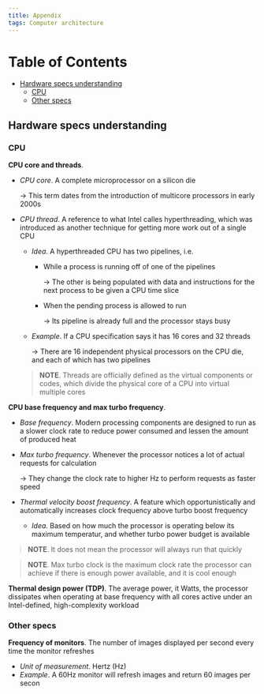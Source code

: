 ```yaml
---
title: Appendix
tags: Computer architecture
---
```


<!-- TOC titleSize:1 tabSpaces:2 depthFrom:1 depthTo:6 withLinks:1 updateOnSave:1 orderedList:0 skip:0 title:1 charForUnorderedList:* -->
# Table of Contents
* [Hardware specs understanding](#hardware-specs-understanding)
  * [CPU](#cpu)
  * [Other specs](#other-specs)
<!-- /TOC -->

## Hardware specs understanding
### CPU
**CPU core and threads**.
* *CPU core*. A complete microprocessor on a silicon die

    $\to$ This term dates from the introduction of multicore processors in early 2000s
* *CPU thread*. A reference to what Intel calles hyperthreading, which was introduced as another technique for getting more work out of a single CPU
    * *Idea*. A hyperthreaded CPU has two pipelines, i.e.
        * While a process is running off of one of the pipelines

            $\to$ The other is being populated with data and instructions for the next process to be given a CPU time slice
        * When the pending process is allowed to run

            $\to$ Its pipeline is already full and the processor stays busy
    * *Example*. If a CPU specification says it has 16 cores and 32 threads

        $\to$ There are 16 independent physical processors on the CPU die, and each of which has two pipelines

    >**NOTE**. Threads are officially defined as the virtual components or codes, which divide the physical core of a CPU into virtual multiple cores

**CPU base frequency and max turbo frequency**.
* *Base frequency*. Modern processing components are designed to run as a slower clock rate to reduce power consumed and lessen the amount of produced heat
* *Max turbo frequency*. Whenever the processor notices a lot of actual requests for calculation

    $\to$ They change the clock rate to higher Hz to perform requests as faster speed

* *Thermal velocity boost frequency*. A feature which opportunistically and automatically increases clock frequency above turbo boost frequency
    * *Idea*. Based on how much the processor is operating below its maximum temperatur, and whether turbo power budget is available

>**NOTE**. It does not mean the processor will always run that quickly

>**NOTE**. Max turbo clock is the maximum clock rate the processor can achieve if there is enough power available, and it is cool enough

**Thermal design power (TDP)**. The average power, it Watts, the processor dissipates when operating at base frequency with all cores active under an Intel-defined, high-complexity workload

### Other specs
**Frequency of monitors**. The number of images displayed per second every time the monitor refreshes
* *Unit of measurement*. Hertz (Hz)
* *Example*. A 60Hz monitor will refresh images and return 60 images per secon
